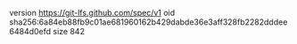 version https://git-lfs.github.com/spec/v1
oid sha256:6a84eb88fb9c01ae681960162b429dabde36e3aff328fb2282dddee6484d0efd
size 842

